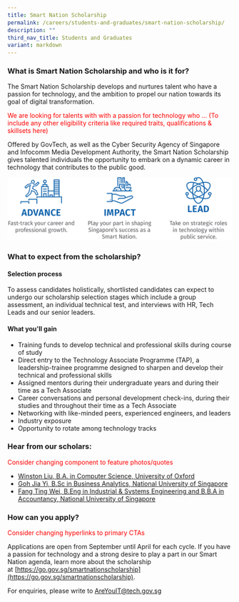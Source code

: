 ```yaml
---
title: Smart Nation Scholarship
permalink: /careers/students-and-graduates/smart-nation-scholarship/
description: ""
third_nav_title: Students and Graduates
variant: markdown
---
```

### What is Smart Nation Scholarship and who is it for?
The Smart Nation Scholarship develops and nurtures talent who have a passion for technology, and the ambition to propel our nation towards its goal of digital transformation.

<font color="red">  We are looking for talents with with a passion for technology who ... (To include any other eligibility criteria like required traits, qualifications &amp; skillsets here) </font>

Offered by GovTech, as well as the Cyber Security Agency of Singapore and Infocomm Media Development Authority, the Smart Nation Scholarship gives talented individuals the opportunity to embark on a dynamic career in technology that contributes to the public good.

![Smart Nation Scholarship](/images/careers/SNS_Infographic.png)

### What to expect from the scholarship?

#### Selection process

To assess candidates holistically, shortlisted candidates can expect to undergo our scholarship selection stages which include a group assessment, an individual technical test, and interviews with HR, Tech Leads and our senior leaders.

#### What you'll gain

*   Training funds to develop technical and professional skills during course of study
*   Direct entry to the Technology Associate Programme (TAP), a leadership-trainee programme designed to sharpen and develop their technical and professional skills
*   Assigned mentors during their undergraduate years and during their time as a Tech Associate
*   Career conversations and personal development check-ins, during their studies and throughout their time as a Tech Associate
*   Networking with like-minded peers, experienced engineers, and leaders
*   Industry exposure
*   Opportunity to rotate among technology tracks



### Hear from our scholars:

<font color="red"> Consider changing component to feature photos/quotes</font>

*   [Winston Liu, B.A. in Computer Science, University of Oxford](https://www.instagram.com/p/CJ-uORZhYQ4/?utm_source=ig_web_copy_link)
*   [Goh Jia Yi, B.Sc in Business Analytics, National University of Singapore](https://www.instagram.com/p/CIknzmbl49_/?utm_source=ig_web_copy_link)
*   [Fang Ting Wei, B.Eng in Industrial &amp; Systems Engineering and B.B.A in Accountancy, National University of Singapore](https://www.instagram.com/p/CHzGKObgX8Y/?utm_source=ig_web_copy_link)

### How can you apply?

<font color="red"> Consider changing hyperlinks to primary CTAs</font>

Applications are open from September until April for each cycle. If you have a passion for technology and a strong desire to play a part in our Smart Nation agenda, learn more about the scholarship at&nbsp;[https://go.gov.sg/smartnationscholarship](https://go.gov.sg/smartnationscholarship).

For enquiries, please write to&nbsp;[AreYouIT@tech.gov.sg](mailto:AreYouIT@tech.gov.sg)